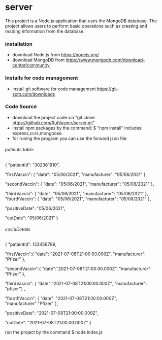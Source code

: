 # server

This project is a Node.js application that uses the MongoDB database.
The project allows users to perform basic operations such as creating and reading information from the database.

### installation

* download Node.js from  https://nodejs.org/
* download MongoDB from  https://www.mongodb.com/download-center/community

### Installs for code management

* Install git software for code management https://git-scm.com/downloads

### Code Source

* download the project code via "git clone https://github.com/RutVasner/server.git"
* install npm packages by the command:
$ "npm install"
  includes: express,cors,mongoose.
 * for runing the program you can use the forward json file:

###### patients table:
 
  {
  "patientId": "302361910",
  
  "firstVaccin": {
    "date": "05/06/2021",
    "manufacturer": "05/06/2021"
  },
  
  "secondVaccin": {
    "date": "05/06/2021",
    "manufacturer": "05/06/2021"
  },
  
  "thirdVaccin": {
    "date": "05/06/2021",
    "manufacturer": "05/06/2021"
  },
  "fourthVaccin": {
    "date": "05/06/2021",
    "manufacturer": "05/06/2021"
  },
  
  "positiveDate": "05/06/2021",
  
  "outDate": "05/06/2021"
}

###### covidDetails

{
"patientId": 123456789,

"firstVaccin":{ "date": "2021-07-08T21:00:00.000Z",
    "manufacturer": "Pfizer"
    },
    
"secondVaccin":{ 
      "date":"2021-07-08T21:00:00.000Z",
    "manufacturer": "Pfizer"
    },
    
"thirdVaccin": {
"date":"2021-07-08T21:00:00.000Z",
"manufacturer": "pfizer"}
  ,
  
  "fourthVaccin": {
    "date": "2021-07-08T21:00:00.000Z",
    "manufacturer":"Pfizer"
  },
  
  "positiveDate":  "2021-07-08T21:00:00.000Z",
  
  "outDate":  "2021-07-08T21:00:00.000Z"
}

  
run the project by the command
$ node index.js
